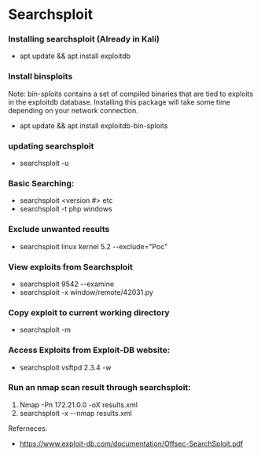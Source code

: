 # Searchsploit

### Installing searchsploit (Already in Kali)

* apt update && apt install exploitdb

### Install binsploits

Note: bin-sploits contains a set of compiled binaries that are tied to exploits in the exploitdb database. Installing this package will take some time depending on your network connection.

* apt update && apt install exploitdb-bin-sploits

### updating searchsploit

* searchsploit -u

### Basic Searching:

* searchsploit \<version #> etc
* searchsploit -t php windows

### Exclude unwanted results

* searchsploit linux kernel 5.2 --exclude="Poc"

### View exploits from Searchsploit

* searchsploit 9542 --examine
* searchsploit -x window/remote/42031.py

### Copy exploit to current working directory

* searchsploit -m

### Access Exploits from Exploit-DB website:

* searchsploit vsftpd 2.3.4 -w

### Run an nmap scan result through searchsploit:

1. Nmap -Pn 172.21.0.0 -oX results.xml
2. searchsploit -x --nmap results.xml

Referneces:

* https://www.exploit-db.com/documentation/Offsec-SearchSploit.pdf
